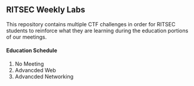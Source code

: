 ## RITSEC Weekly Labs

This repository contains multiple CTF challenges in order for RITSEC students to reinforce what they are learning during the education portions of our meetings.

#### Education Schedule
1. No Meeting
2. Advancded Web
3. Advancded Networking

